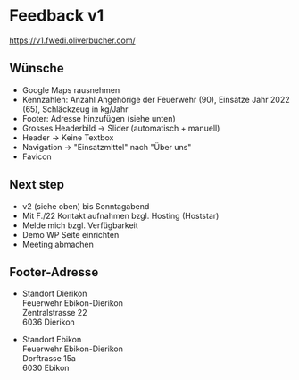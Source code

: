 # Feedback v1

https://v1.fwedi.oliverbucher.com/

## Wünsche

* Google Maps rausnehmen
* Kennzahlen: Anzahl Angehörige der Feuerwehr (90), Einsätze Jahr 2022 (65), Schläckzeug in kg/Jahr
* Footer: Adresse hinzufügen (siehe unten)
* Grosses Headerbild -> Slider (automatisch + manuell)
* Header -> Keine Textbox
* Navigation -> "Einsatzmittel" nach "Über uns"
* Favicon

## Next step

* v2 (siehe oben) bis Sonntagabend
* Mit F./22 Kontakt aufnahmen bzgl. Hosting (Hoststar)
* Melde mich bzgl. Verfügbarkeit
* Demo WP Seite einrichten
* Meeting abmachen

## Footer-Adresse

* Standort Dierikon \
    Feuerwehr Ebikon-Dierikon \
    Zentralstrasse 22 \
    6036 Dierikon

* Standort Ebikon \
    Feuerwehr Ebikon-Dierikon \
    Dorftrasse 15a \
    6030 Ebikon
